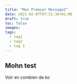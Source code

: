 ```yaml
---
title: "Mon Premier Message2"
date: 2021-02-07T07:51:39+01:00
draft: true
toc: false
images:
tags:
  - tag1
  - tag2
  - tag 3
---
```


## Mohn test

Voir en combien de ko 
